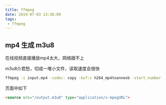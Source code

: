 ```yaml
---
title: ffmpeg
date: 2019-07-03 13:36:09
tags:
 - ffmpeg
---
```


## mp4 生成 m3u8

在线视频直接播放mp4太大，网络跟不上

m3u8介君愁，切成一堆小文件，读取速度会很快

```bash
ffmpeg -i input.mp4 -codec: copy -bsf:v h264_mp4toannexb -start_number 0 -hls_time 10 -hls_list_size 0 -f hls output.m3u8
```

页面中如下

```html
<source src="/output.m3u8" type="application/x-mpegURL">
```
